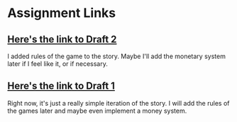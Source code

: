 # Assignment Links

## [Here's the link to Draft 2](https://ak5352.itch.io/kimmy-clone-draft-2)
I added rules of the game to the story. Maybe I'll add the monetary system later if I feel like it, or if necessary.

## [Here's the link to Draft 1](https://ak5352.itch.io/kimmy-clone-draft-1)
Right now, it's just a really simple iteration of the story. I will add the rules of the games
later and maybe even implement a money system. 
